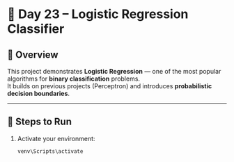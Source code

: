 # 🧠 Day 23 – Logistic Regression Classifier

## 📌 Overview
This project demonstrates **Logistic Regression** — one of the most popular algorithms for **binary classification** problems.  
It builds on previous projects (Perceptron) and introduces **probabilistic decision boundaries**.

---

## 🚀 Steps to Run

1. Activate your environment:
   ```bash
   venv\Scripts\activate
